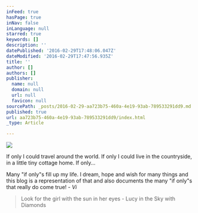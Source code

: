 ```yaml
---
inFeed: true
hasPage: true
inNav: false
inLanguage: null
starred: true
keywords: []
description: ''
datePublished: '2016-02-29T17:48:06.047Z'
dateModified: '2016-02-29T17:47:56.935Z'
title: ''
author: []
authors: []
publisher:
  name: null
  domain: null
  url: null
  favicon: null
sourcePath: _posts/2016-02-29-aa723b75-460a-4e19-93ab-789533291dd9.md
published: true
url: aa723b75-460a-4e19-93ab-789533291dd9/index.html
_type: Article

---
```

![](https://the-grid-user-content.s3-us-west-2.amazonaws.com/ca9a9c49-4ba1-4c17-a08e-ca39e5c1dfc0.png)

If only I could travel around the world. If only I could live in the countryside, in a little tiny cottage home. If only...

Many "if only"s fill up my life. I dream, hope and wish for many things and this blog is a representation of that and also documents the many "if only"s that really do come true! _- Vi_

> Look for the girl with the sun in her eyes - Lucy in the Sky with Diamonds